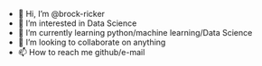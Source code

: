 - 👋 Hi, I’m @brock-ricker
- 👀 I’m interested in Data Science
- 🌱 I’m currently learning python/machine learning/Data Science
- 💞️ I’m looking to collaborate on anything
- 📫 How to reach me github/e-mail

<!---
brock-ricker/brock-ricker is a ✨ special ✨ repository because its `README.md` (this file) appears on your GitHub profile.
You can click the Preview link to take a look at your changes.
--->

